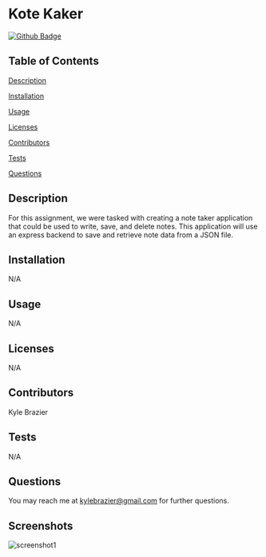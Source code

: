 # Kote Kaker


[![Github Badge](https://img.shields.io/badge/GitHub-Profile-blueviolet?style=plastic&logo=appveyor)](https://github.com/KBrazier2)


## Table of Contents


[Description](#Description)

[Installation](#Installation)

[Usage](#Usage)

[Licenses](#Licenses)

[Contributors](#Contributors)

[Tests](#Tests)

[Questions](#Questions)

## Description

For this assignment, we were tasked with creating a note taker application that could be used to write, save, and delete notes. This application will use an express backend to save and retrieve note data from a JSON file.


## Installation

N/A


## Usage

N/A


## Licenses

N/A


## Contributors

Kyle Brazier


## Tests

N/A


## Questions

You may reach me at kylebrazier@gmail.com for further questions.


## Screenshots
![screenshot1](./Utilities/2020-08-24.png)